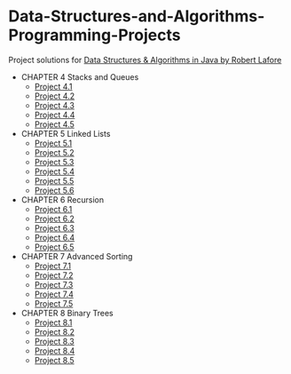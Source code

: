 # Data-Structures-and-Algorithms-Programming-Projects
Project solutions for [Data Structures & Algorithms in Java by Robert Lafore](file:///E:/Free%20Time/Data%20Structures%20and%20Algorithms/DS&A%20Java%202nd%20Edition.pdf)

- CHAPTER 4 Stacks and Queues
  - [Project 4.1](Queue.java)
  - [Project 4.2](Queue.java)
  - [Project 4.3](Queue.java)
  - [Project 4.4](Queue.java)
  - [Project 4.5](Queue.java)
- CHAPTER 5 Linked Lists
  - [Project 5.1](Queue.java)
  - [Project 5.2](Queue.java)
  - [Project 5.3](Queue.java)
  - [Project 5.4](Queue.java)
  - [Project 5.5](Queue.java)
  - [Project 5.6](Queue.java)
- CHAPTER 6 Recursion
  - [Project 6.1](Queue.java)
  - [Project 6.2](Queue.java)
  - [Project 6.3](Queue.java)
  - [Project 6.4](Queue.java)
  - [Project 6.5](Queue.java)
- CHAPTER 7 Advanced Sorting
  - [Project 7.1](Queue.java)
  - [Project 7.2](Queue.java)
  - [Project 7.3](Queue.java)
  - [Project 7.4](Queue.java)
  - [Project 7.5](Queue.java)
- CHAPTER 8 Binary Trees
  - [Project 8.1](Queue.java)
  - [Project 8.2](Queue.java)
  - [Project 8.3](Queue.java)
  - [Project 8.4](Queue.java)
  - [Project 8.5](Queue.java)
